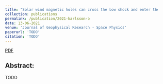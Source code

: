 ```yaml
---
title: "Solar wind magnetic holes can cross the bow shock and enter the magnetosheath"
collection: publications
permalink: /publication/2021-karlsson-b
date: 13-06-2021
venue: 'Journal of Geophysical Research - Space Physics'
paperurl: 'TODO'
citation: 'TODO'
---
```


[PDF](http://www.savvasraptis.github.io/files/papers/2020/2019JA027754.pdf)

Abstract:
------
TODO
